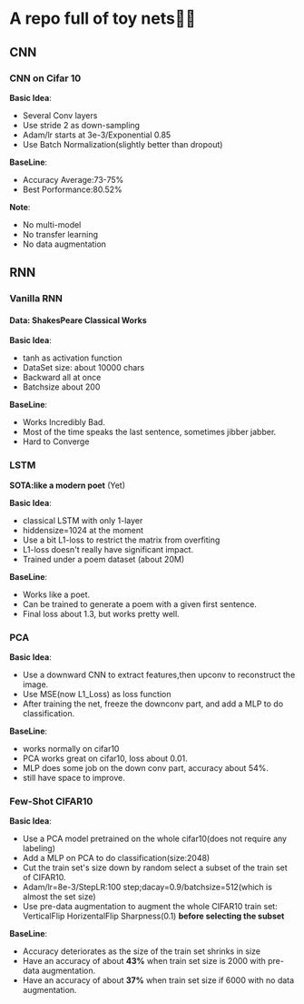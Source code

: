 # A repo full of toy nets👨‍🦼

## CNN
### CNN on Cifar 10
**Basic Idea**:
* Several Conv layers
* Use stride 2 as down-sampling
* Adam/lr starts at 3e-3/Exponential 0.85
* Use Batch Normalization(slightly better than dropout)

**BaseLine**:
* Accuracy Average:73-75%
* Best Porformance:80.52%


**Note**:
* No multi-model
* No transfer learning
* No data augmentation

## RNN
### Vanilla RNN

#### Data: ShakesPeare Classical Works
**Basic Idea**:
* tanh as activation function
* DataSet size: about 10000 chars
* Backward all at once
* Batchsize about 200
  
**BaseLine**:
* Works Incredibly Bad.
* Most of the time speaks the last sentence, sometimes jibber jabber.
* Hard to Converge

### LSTM

**SOTA:like a modern poet** (Yet)

**Basic Idea**:
* classical LSTM with only 1-layer
* hiddensize=1024 at the moment
* Use a bit L1-loss to restrict the matrix from overfiting
* L1-loss doesn't really have significant impact.
* Trained under a poem dataset (about 20M)

**BaseLine**:
* Works like a poet.
* Can be trained to generate a poem with a given first sentence.
* Final loss about 1.3, but works pretty well.


### PCA
**Basic Idea**:
* Use a downward CNN to extract features,then upconv to reconstruct the image.
* Use MSE(now L1_Loss) as loss function
* After training the net, freeze the downconv part, and add a MLP to do classification.

**BaseLine**:
* works normally on cifar10
* PCA works great on cifar10, loss about 0.01. 
* MLP does some job on the down conv part, accuracy about 54%.
* still have space to improve.


### Few-Shot CIFAR10
**Basic Idea**:
* Use a PCA model pretrained on the whole cifar10(does not require any labeling)
* Add a MLP on PCA to do classification(size:2048)
* Cut the train set's size down by random select a subset of the train set of CIFAR10.
* Adam/lr=8e-3/StepLR:100 step;dacay=0.9/batchsize=512(which is almost the set size)
* Use pre-data augmentation to augment the whole CIFAR10 train set: VerticalFlip HorizentalFlip Sharpness(0.1) **before selecting the subset**

**BaseLine**:
* Accuracy deteriorates as the size of the train set shrinks in size
* Have an accuracy of about **43%** when train set size is 2000 with pre-data augmentation.
* Have an accuracy of about **37%** when train set size if 6000 with no data augmentation.


